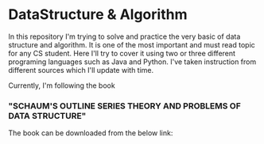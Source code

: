 # DataStructure & Algorithm 

In this repository I'm trying to solve and practice the very basic of data structure and algorithm. It is one of the most important and must read topic for any CS student. Here I'll try to cover it using two or three different programing languages such as Java and Python. 
I've taken instruction from different sources which I'll update with time.

Currently, I'm following the book 
### "SCHAUM'S OUTLINE SERIES THEORY AND PROBLEMS OF DATA STRUCTURE"

The book can be downloaded from the below link:
